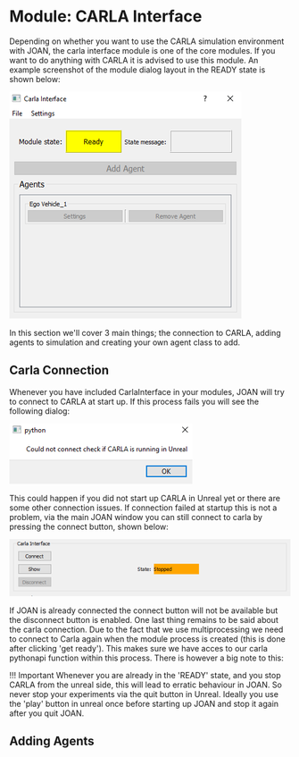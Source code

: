 # Module: CARLA Interface

Depending on whether you want to use the CARLA simulation environment with JOAN, the carla interface module is one of the core modules. If you want 
to do anything with CARLA it is advised to use this module.
An example screenshot of the module dialog layout in the READY state is shown below:

![carlainterface_dialog](imgs/modules-carlainterface-dialog_ready.PNG)

In this section we'll cover 3 main things; the connection to CARLA, adding agents to simulation and creating your own agent class to add.

## Carla Connection
Whenever you have included CarlaInterface in your modules, JOAN will try to connect to CARLA at start up. If this process fails you will see the following
dialog:

![carlainterface_dialog](imgs/modules-carlainterface-connection-exception.PNG)

This could happen if you did not start up CARLA in Unreal yet or there are some other connection issues. If connection failed at startup this is not a problem,
via the main JOAN window you can still connect to carla by pressing the connect button, shown below:

![carlainterface_dialog](imgs/modules-carlainterface-tab-in-main.PNG)

If JOAN is already connected the connect button will not be available but the disconnect button is enabled. One last thing remains to be said about the carla connection.
Due to the fact that we use multiprocessing we need to connect to Carla again when the module process is created (this is done after clicking 'get ready'). This makes sure
we have acces to our carla pythonapi function within this process. There is however a big note to this:

!!! Important
    Whenever you are already in the 'READY' state, and you stop CARLA from the unreal side, this will lead to erratic behaviour in JOAN. So never stop your
    experiments via the quit button in Unreal. Ideally you use the 'play' button in unreal once before starting up JOAN and stop it again after you quit JOAN.
    
## Adding Agents
